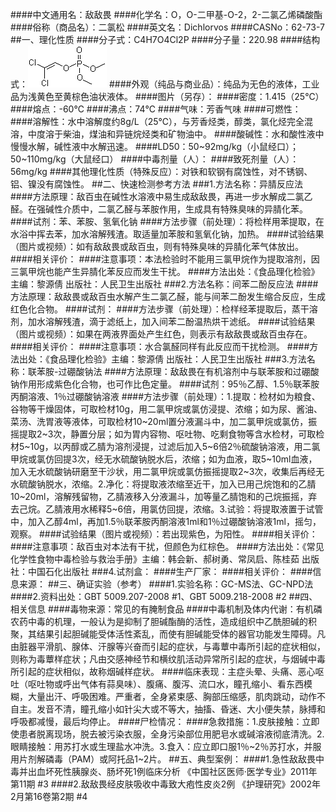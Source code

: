 ####中文通用名：敌敌畏
####化学名：O，O-二甲基-O-2，2-二氯乙烯磷酸酯
####俗称（商品名）：二氯松
####英文名：Dichlorvos
####CASNo：62-73-7
##一、理化性质
####分子式：C4H7O4Cl2P
####分子量：220.98
####结构式：![结构式](./assets/duwu/敌敌畏/@0结构式.gif)
####外观（纯品与商业品）：纯品为无色的液体，工业品为浅黄色至黄棕色油状液体。
####图片（另存）：
####密度：1.415（25℃）
####熔点：-60℃
####沸点：74℃
####气味：芳香气味
####可燃性：
####溶解性：水中溶解度约8g/L（25℃），与芳香烃类，醇类，氯化烃完全混溶，中度溶于柴油，煤油和异链烷烃类和矿物油中。
####酸碱性：水和酸性液中慢慢水解，碱性液中水解迅速。
####LD50：50~92mg/kg（小鼠经口）；50~110mg/kg（大鼠经口）
####中毒剂量（人）：
####致死剂量（人）：56mg/kg
####其他理化性质（特殊反应）：对铁和软钢有腐蚀性，对不锈钢、铝、镍没有腐蚀性。
##二、快速检测参考方法
###1.方法名称：异腈反应法
####方法原理：敌百虫在碱性水溶液中易生成敌敌畏，再进一步水解成二氯乙醛。在强碱性介质中，二氯乙醛与苯胺作用，生成具有特殊臭味的异腈化苯。
####试剂：苯、苯胺、氢氧化钠
####方法步骤（前处理）：将检样用苯提取，在水浴中挥去苯，加水溶解残渣。取适量加苯胺和氢氧化钠，加热。
####试验结果（图片或视频）：如有敌敌畏或敌百虫，则有特殊臭味的异腈化苯气体放出。
####相关评价：
####注意事项：本法检验时不能用三氯甲烷作为提取溶剂，因三氯甲烷也能产生异腈化苯反应而发生干扰。
####方法出处：《食品理化检验》主编：黎源倩 出版社：人民卫生出版社
###2.方法名称：间苯二酚反应法
####方法原理：敌敌畏或敌百虫水解产生二氯乙醛，能与间苯二酚发生缩合反应，生成红色化合物。
####试剂：
####方法步骤（前处理）：检样经苯提取后，蒸干溶剂，加水溶解残渣，滴于滤纸上，加入间苯二酚温热烘干滤纸。
####试验结果（图片或视频）：如果在两液界面处产生红色，则表示有敌敌畏或敌百虫存在。
####相关评价：
####注意事项：水合氯醛同样有此反应而干扰检测。
####方法出处：《食品理化检验》主编：黎源倩 出版社：人民卫生出版社
###3.方法名称：联苯胺-过硼酸钠法
####方法原理：敌敌畏在有机溶剂中与联苯胺和过硼酸钠作用形成紫色化合物，也可作比色定量。
####试剂：95％乙醇、1.5％联苯胺丙酮溶液、1％过硼酸钠溶液
####方法步骤（前处理）：1.提取：检材如为粮食、谷物等干燥固体，可取检材10g，用二氯甲烷或氯仿浸提、浓缩；如为尿、酱油、菜汤、洗胃液等液体，可取检材10~20ml置分液漏斗中，加二氯甲烷或氯仿，振摇提取2~3次，静置分层；如为胃内容物、呕吐物、吃剩食物等含水检材，可取检材5~10g，以丙醇或乙腈为溶剂浸提，过滤后加入5~6倍2％硫酸钠溶液，用二氯甲烷或氯仿回提3次，经无水硫酸钠脱水后，浓缩；如为血液，取5~10ml血液，加入无水硫酸钠研磨至干沙状，用二氯甲烷或氯仿振摇提取2~3次，收集后再经无水硫酸钠脱水，浓缩。2.净化：将提取液浓缩至近干，加入已用己烷饱和的乙腈10~20ml，溶解残留物，乙腈液移入分液漏斗，加等量乙腈饱和的己烷振摇，弃去己烷。乙腈液用水稀释5~6倍，用氯仿回提，浓缩。3.试验：将提取液置于试管中，加入乙醇4ml，再加1.5％联苯胺丙酮溶液1ml和1％过硼酸钠溶液1ml，摇匀，观察。
####试验结果（图片或视频）：若出现紫色，为阳性。
####相关评价：
####注意事项：敌百虫对本法有干扰，但颜色为红棕色。
####方法出处：《常见化学性食物中毒检验与救治手册》主编：韩会新、郝树勇、常凤启、陈桂茹 出版社：中国石化出版社
###4.试剂盒：
####生产厂家：
####相关评价：
####信息来源：
##三、确证实验（参考）
####1.实验名称：GC-MS法、GC-NPD法
####2.资料出处：GBT 5009.207-2008 #1、GBT 5009.218-2008 #2
##四、相关信息
####毒物来源：常见的有腌制食品
####中毒机制及体内代谢：有机磷农药中毒的机理，一般认为是抑制了胆碱酯酶的活性，造成组织中乙酰胆碱的积聚，其结果引起胆碱能受体活性紊乱，而使有胆碱能受体的器官功能发生障碍。凡由脏器平滑肌、腺体、汗腺等兴奋而引起的症状，与毒蕈中毒所引起的症状相似，则称为毒蕈样症状；凡由交感神经节和横纹肌活动异常所引起的症状，与烟碱中毒所引起的症状相似，故称烟碱样症状。
####临床表现：主症头晕、头痛、恶心呕吐（呕吐物或呼出气体有蒜臭味）、腹痛、腹泻、流口水，瞳孔缩小、看东西模糊，大量出汗、呼吸困难。严重者，全身紧束感、胸部压缩感，肌肉跳动，动作不自主。发音不清，瞳孔缩小如针尖大或不等大，抽搐、昏迷、大小便失禁，脉搏和呼吸都减慢，最后均停止。
####尸检情况：
####急救措施：1.皮肤接触：立即使患者脱离现场，脱去被污染衣服，全身污染部位用肥皂水或碱溶液彻底清洗。2.眼睛接触：用苏打水或生理盐水冲洗。3.食入：应立即口服1％~2％苏打水，并服用片剂解磷毒（PAM）或阿托品1~2片。
##五、典型案例：
####1.急性敌敌畏中毒并出血坏死性胰腺炎、肠坏死1例临床分析 《中国社区医师·医学专业》2011年第11期 #3
####2.敌敌畏经皮肤吸收中毒致大疱性皮炎2例 《护理研究》2002年2月第16卷第2期 #4
